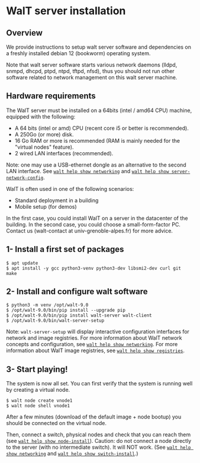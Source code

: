 
# WalT server installation

## Overview

We provide instructions to setup walt server software and dependencies on a freshly installed
debian 12 (bookworm) operating system.

Note that walt server software starts various network daemons (lldpd, snmpd, dhcpd, ptpd, ntpd,
tftpd, nfsd), thus you should not run other software related to network management on this walt server
machine.


## Hardware requirements

The WalT server must be installed on a 64bits (intel / amd64 CPU) machine, equipped with the following:
* A 64 bits (intel or amd) CPU (recent core i5 or better is recommended).
* A 250Go (or more) disk.
* 16 Go RAM or more is recommended (RAM is mainly needed for the "virtual nodes" feature).
* 2 wired LAN interfaces (recommended).

Note: one may use a USB-ethernet dongle as an alternative to the second LAN interface.
See [`walt help show networking`](networking.md) and [`walt help show server-network-config`](server-network-config.md).

WalT is often used in one of the following scenarios:
* Standard deployment in a building
* Mobile setup (for demos)

In the first case, you could install WalT on a server in the datacenter of the building.
In the second case, you could choose a small-form-factor PC.
Contact us (walt-contact at univ-grenoble-alpes.fr) for more advice.


## 1- Install a first set of packages

```
$ apt update
$ apt install -y gcc python3-venv python3-dev libsmi2-dev curl git make
```

## 2- Install and configure walt software

```
$ python3 -m venv /opt/walt-9.0
$ /opt/walt-9.0/bin/pip install --upgrade pip
$ /opt/walt-9.0/bin/pip install walt-server walt-client
$ /opt/walt-9.0/bin/walt-server-setup
```

Note: `walt-server-setup` will display interactive configuration interfaces for network and image registries.
For more information about WalT network concepts and configuration, see [`walt help show networking`](networking.md).
For more information about WalT image registries, see [`walt help show registries`](registries.md).


## 3- Start playing!

The system is now all set.
You can first verify that the system is running well by creating a virtual node.
```
$ walt node create vnode1
$ walt node shell vnode1
```

After a few minutes (download of the default image + node bootup) you should be connected on the virtual node.

Then, connect a switch, physical nodes and check that you can reach them (see [`walt help show node-install`](node-install.md)).
Caution: do not connect a node directly to the server (with no intermediate switch). It will NOT work.
(See [`walt help show networking`](networking.md) and [`walt help show switch-install`](switch-install.md).)

